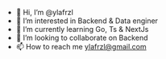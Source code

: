 - 👋 Hi, I’m @ylafrzl
- 👀 I’m interested in Backend & Data enginer
- 🌱 I’m currently learning Go, Ts & NextJs
- 💞️ I’m looking to collaborate on Backend
- 📫 How to reach me ylafrzl@gmail.com

<!---
ylafrzl/ylafrzl is a ✨ special ✨ repository because its `README.md` (this file) appears on your GitHub profile.
You can click the Preview link to take a look at your changes.
--->

